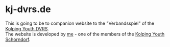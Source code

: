# kj-dvrs.de
This is going to be to companion website to the "Verbandsspiel" of the [Kolping Youth DVRS](https://jugend.kolping-dvrs.de).  
The website is developed by [me](https://github.com/Chaosjan44) - one of the members of the [Kolping Youth Schorndorf](https://jugend.kolping-schorndorf.de).
